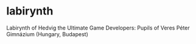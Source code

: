 # labirynth
Labirynth of Hedvig the Ultimate Game
Developers: Pupils of Veres Péter Gimnázium (Hungary, Budapest)